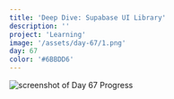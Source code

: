```yaml
---
title: 'Deep Dive: Supabase UI Library'
description: ''
project: 'Learning'
image: '/assets/day-67/1.png'
day: 67
color: '#6BBDD6'
---
```


![screenshot of Day 67 Progress](/assets/day-67/1.png)
